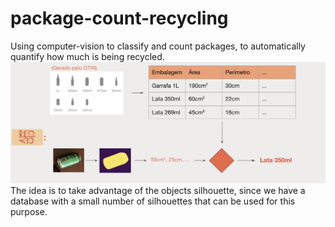# package-count-recycling
Using computer-vision to classify and count packages, to automatically quantify how much is being recycled.
![solution](reports/solution-suggestion.png)
The  idea is to take advantage of the objects silhouette, since we have a database with a small number of silhouettes that can be used for this purpose. 
